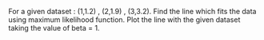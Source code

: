 For a given dataset : (1,1.2) , (2,1.9) , (3,3.2). Find the line which fits the data using maximum likelihood function. Plot the line with the given dataset taking the value of beta = 1.
